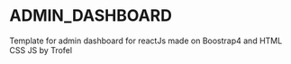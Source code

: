 # ADMIN_DASHBOARD
Template for admin dashboard for reactJs made on Boostrap4 and HTML CSS JS by Trofel
